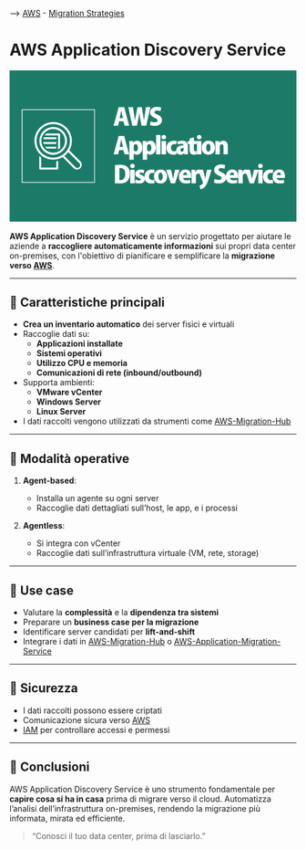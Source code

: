 --> [AWS](/00-Intro/AWS.md)  -  [Migration Strategies](/06-Cloud-Adoption-Framework-and-Migration-Strategies/AWS-Migration-Strategies.md)
# AWS Application Discovery Service

![Application Discovery Service](img/app-disc.png)

**AWS Application Discovery Service** è un servizio progettato per aiutare le aziende a **raccogliere automaticamente informazioni** sui propri data center on-premises, con l'obiettivo di pianificare e semplificare la **migrazione verso [AWS](/00-Intro/AWS.md)**.

---

## 🧩 Caratteristiche principali

- **Crea un inventario automatico** dei server fisici e virtuali
- Raccoglie dati su:
  - **Applicazioni installate**
  - **Sistemi operativi**
  - **Utilizzo CPU e memoria**
  - **Comunicazioni di rete (inbound/outbound)**
- Supporta ambienti:
  - **VMware vCenter**
  - **Windows Server**
  - **Linux Server**
- I dati raccolti vengono utilizzati da strumenti come [AWS-Migration-Hub](/06-Cloud-Adoption-Framework-and-Migration-Strategies/AWS-Migration-Hub.md)

---

## 🔧 Modalità operative

1. **Agent-based**:
   - Installa un agente su ogni server
   - Raccoglie dati dettagliati sull’host, le app, e i processi

2. **Agentless**:
   - Si integra con vCenter
   - Raccoglie dati sull’infrastruttura virtuale (VM, rete, storage)

---

## 🧪 Use case

- Valutare la **complessità** e la **dipendenza tra sistemi**
- Preparare un **business case per la migrazione**
- Identificare server candidati per **lift-and-shift**
- Integrare i dati in [AWS-Migration-Hub](/06-Cloud-Adoption-Framework-and-Migration-Strategies/AWS-Migration-Hub.md) o [AWS-Application-Migration-Service](/06-Cloud-Adoption-Framework-and-Migration-Strategies/AWS-Application-Migration-Service.md)

---

## 🔐 Sicurezza

- I dati raccolti possono essere criptati
- Comunicazione sicura verso [AWS](/00-Intro/AWS.md)
- [IAM](/09-Sicurezza-Compliance-Governance/Sicurezza/AWS-IAM.md) per controllare accessi e permessi

---

## 📌 Conclusioni

AWS Application Discovery Service è uno strumento fondamentale per **capire cosa si ha in casa** prima di migrare verso il cloud. Automatizza l’analisi dell’infrastruttura on-premises, rendendo la migrazione più informata, mirata ed efficiente.

> “Conosci il tuo data center, prima di lasciarlo.”
